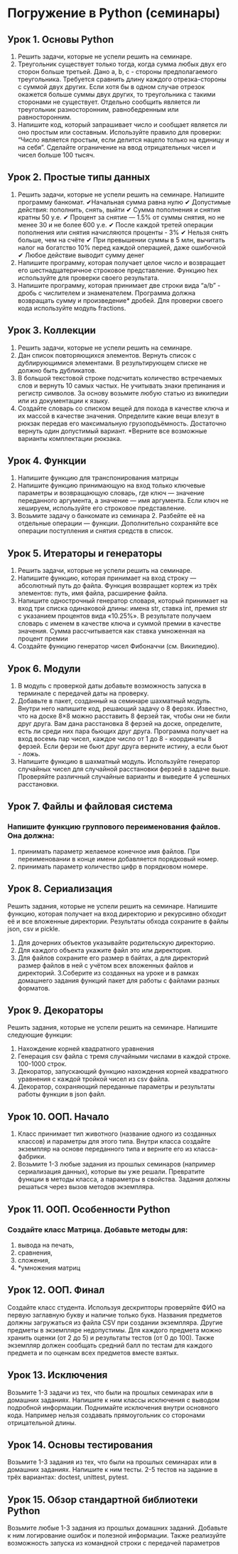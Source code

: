 # Погружение в Python (семинары)


## Урок 1. Основы Python
1. Решить задачи, которые не успели решить на семинаре.
2. Треугольник существует только тогда, когда сумма любых двух его сторон больше третьей. Дано a, b, c - стороны предполагаемого треугольника. Требуется сравнить длину каждого отрезка-стороны с суммой двух других. Если хотя бы в одном случае отрезок окажется больше суммы двух других, то треугольника с такими сторонами не существует. Отдельно сообщить является ли треугольник разносторонним, равнобедренным или равносторонним.
3. Напишите код, который запрашивает число и сообщает является ли оно простым или составным. Используйте правило для проверки: “Число является простым,
если делится нацело только на единицу и на себя”. Сделайте ограничение на ввод отрицательных чисел и чисел больше 100 тысяч.


## Урок 2. Простые типы данных
1. Решить задачи, которые не успели решить на семинаре.
Напишите программу банкомат.
 ✔Начальная сумма равна нулю
 ✔ Допустимые действия: пополнить, снять, выйти
 ✔ Сумма пополнения и снятия кратны 50 у.е.
 ✔ Процент за снятие — 1.5% от суммы снятия, но не менее 30 и не более 600 у.е.
 ✔ После каждой третей операции пополнения или снятия начисляются проценты - 3%
 ✔ Нельзя снять больше, чем на счёте
 ✔ При превышении суммы в 5 млн, вычитать налог на богатство 10% перед каждой операцией, даже ошибочной
 ✔ Любое действие выводит сумму денег
3. Напишите программу, которая получает целое число и возвращает его шестнадцатеричное строковое представление. Функцию hex используйте для проверки своего результата.
4. Напишите программу, которая принимает две строки вида “a/b” - дробь с числителем и знаменателем. Программа должна возвращать сумму и произведение* дробей. Для проверки своего кода используйте модуль fractions.


## Урок 3. Коллекции
1. Решить задачи, которые не успели решить на семинаре.
2. Дан список повторяющихся элементов. Вернуть список с дублирующимися элементами. В результирующем списке не должно быть дубликатов.
3. В большой текстовой строке подсчитать количество встречаемых слов и вернуть 10 самых частых. Не учитывать знаки препинания и регистр символов. За основу возьмите любую статью из википедии или из документации к языку.
4. Создайте словарь со списком вещей для похода в качестве ключа и их массой в качестве значения. Определите какие вещи влезут в рюкзак передав его максимальную грузоподъёмность. Достаточно вернуть один допустимый вариант. *Верните все возможные варианты комплектации рюкзака.


## Урок 4. Функции
1. Напишите функцию для транспонирования матрицы
2. Напишите функцию принимающую на вход только ключевые параметры и возвращающую словарь, где ключ — значение переданного аргумента, а значение — имя аргумента. Если ключ не хешируем, используйте его строковое представление.
3. Возьмите задачу о банкомате из семинара 2. Разбейте её на отдельные операции — функции. Дополнительно сохраняйте все операции поступления и снятия средств в список.

## Урок 5. Итераторы и генераторы
1. Решить задачи, которые не успели решить на семинаре.
2. Напишите функцию, которая принимает на вход строку — абсолютный путь до файла. Функция возвращает кортеж из трёх элементов: путь, имя файла, расширение файла.
3. Напишите однострочный генератор словаря, который принимает на вход три списка одинаковой длины: имена str, ставка int, премия str с указанием процентов вида «10.25%». В результате получаем словарь с именем в качестве ключа и суммой премии в качестве значения. Сумма рассчитывается как ставка умноженная на процент премии
4. Создайте функцию генератор чисел Фибоначчи (см. Википедию).

## Урок 6. Модули
1. В модуль с проверкой даты добавьте возможность запуска в терминале с передачей даты на проверку.
2. Добавьте в пакет, созданный на семинаре шахматный модуль. Внутри него напишите код, решающий задачу о 8 ферзях. Известно, что на доске 8×8 можно расставить 8 ферзей так, чтобы они не били друг друга. Вам дана расстановка 8 ферзей на доске, определите, есть ли среди них пара бьющих друг друга. Программа получает на вход восемь пар чисел, каждое число от 1 до 8 - координаты 8 ферзей. Если ферзи не бьют друг друга верните истину, а если бьют - ложь.
3.  Напишите функцию в шахматный модуль. Используйте генератор случайных чисел для случайной расстановки ферзей в задаче выше. Проверяйте различный случайные варианты и выведите 4 успешных расстановки.

## Урок 7. Файлы и файловая система
### Напишите функцию группового переименования файлов. Она должна:
1) принимать параметр желаемое конечное имя файлов. При переименовании в конце имени добавляется порядковый номер.
2) принимать параметр количество цифр в порядковом номере.

## Урок 8. Сериализация
Решить задания, которые не успели решить на семинаре.
Напишите функцию, которая получает на вход директорию и рекурсивно обходит её и все вложенные директории. Результаты обхода сохраните в файлы json, csv и pickle.
1. Для дочерних объектов указывайте родительскую директорию.
2. Для каждого объекта укажите файл это или директория.
3. Для файлов сохраните его размер в байтах, а для директорий размер файлов в ней с учётом всех вложенных файлов и директорий. 3.Соберите из созданных на уроке и в рамках домашнего задания функций пакет для работы с файлами разных форматов.

## Урок 9. Декораторы
Решить задания, которые не успели решить на семинаре.
Напишите следующие функции:
1. Нахождение корней квадратного уравнения
2. Генерация csv файла с тремя случайными числами в каждой строке. 100-1000 строк.
4. Декоратор, запускающий функцию нахождения корней квадратного уравнения с каждой тройкой чисел из csv файла.
5. Декоратор, сохраняющий переданные параметры и результаты работы функции в json файл.


  
## Урок 10. ООП. Начало
1. Класс принимает тип животного (название одного из созданных классов) и параметры для этого типа.
Внутри класса создайте экземпляр на основе переданного типа и верните его из класса-фабрики.
2. Возьмите 1-3 любые задания из прошлых семинаров (например сериализация данных), которые вы уже решали. Превратите функции в методы класса, а параметры в свойства. Задания должны решаться через вызов методов экземпляра.


## Урок 11. ООП. Особенности Python
### Создайте класс Матрица. Добавьте методы для:  
1. вывода на печать,
2. сравнения,
3. сложения,
4. *умножения матриц

## Урок 12. ООП. Финал
Создайте класс студента.
Используя дескрипторы проверяйте ФИО на первую заглавную букву и наличие только букв.
Названия предметов должны загружаться из файла CSV при создании экземпляра. Другие предметы в экземпляре недопустимы.
Для каждого предмета можно хранить оценки (от 2 до 5) и результаты тестов (от 0 до 100).
Также экземпляр должен сообщать средний балл по тестам для каждого предмета и по оценкам всех предметов вместе взятых.


## Урок 13. Исключения
Возьмите 1-3 задачи из тех, что были на прошлых семинарах или в домашних заданиях. Напишите к ним классы исключения с выводом подробной информации. Поднимайте исключения внутри основного кода. Например нельзя создавать прямоугольник со сторонами отрицательной длины.


## Урок 14. Основы тестирования
Возьмите 1-3 задания из тех, что были на прошлых семинарах или в домашних заданиях. Напишите к ним тесты.
2-5 тестов на задание в трёх вариантах:
doctest,
unittest,
pytest.


## Урок 15. Обзор стандартной библиотеки Python
Возьмите любые 1-3 задания из прошлых домашних заданий. Добавьте к ним логирование ошибок и полезной информации. Также реализуйте возможность запуска из командной строки с передачей параметров

